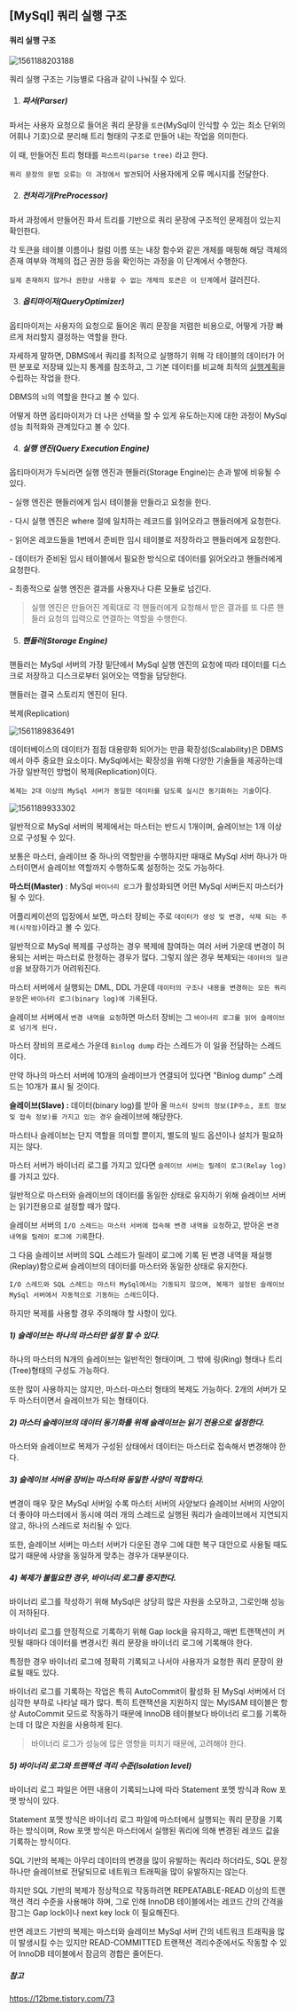 

## [MySql] 쿼리 실행 구조



#### 쿼리 실행 구조



![1561188203188](C:\Users\Lenovo\AppData\Roaming\Typora\typora-user-images\1561188203188.png)



쿼리 실행 구조는 기능별로 다음과 같이 나눠질 수 있다.



1. ##### 파서(Parser)

파서는 사용자 요청으로 들어온 쿼리 문장을 `토큰`(MySql이 인식할 수 있는 최소 단위의 어휘나 기호)으로 분리해 트리 형태의 구조로 만들어 내는 작업을 의미한다.

이 때, 만들어진 트리 형태를 `파스트리(parse tree)` 라고 한다.

`쿼리 문장의 문법 오류는 이 과정에서 발견`되어 사용자에게 오류 메시지를 전달한다.



2. ##### 전처리기(PreProcessor)

파서 과정에서 만들어진 파서 트리를 기반으로 쿼리 문장에 구조적인 문제점이 있는지 확인한다. 

각 토큰을 테이블 이름이나 컬럼 이름 또는 내장 함수와 같은 개체를 매핑해 해당 객체의 존재 여부와 객체의 접근 권한 등을 확인하는 과정을 이 단계에서 수행한다. 

`실제 존재하지 않거나 권한상 사용할 수 없는 개체의 토큰은 이 단계`에서 걸러진다.



3. ##### 옵티마이저(QueryOptimizer)

옵티마이저는 사용자의 요청으로 들어온 쿼리 문장을 저렴한 비용으로, 어떻게 가장 빠르게 처리할지 결정하는 역할을 한다.

자세하게 말하면, DBMS에서 쿼리를 최적으로 실행하기 위해 각 테이블의 데이터가 어떤 분포로 저장돼 있는지 통계를 참조하고, 그 기본 데이터를 비교해 최적의 [실행계획](https://n1tjrgns.tistory.com/188)을 수립하는 작업을 한다.

 DBMS의 `뇌`의 역할을 한다고 볼 수 있다.

어떻게 하면 옵티마이저가 더 나은 선택을 할 수 있게 유도하는지에 대한 과정이 MySql 성능 최적화와 관계있다고 볼 수 있다.



4. ##### 실행 엔진(Query Execution Engine)

옵티마이저가 두뇌라면 실행 엔진과 핸들러(Storage Engine)는 손과 발에 비유될 수 있다.

\- 실행 엔진은 핸들러에게 임시 테이블을 만들라고 요청을 한다.

\- 다시 실행 엔진은 where 절에 일치하는 레코드를 읽어오라고 핸들러에게 요청한다.

\- 읽어온 레코드들을 1번에서 준비한 임시 테이블로 저장하라고 핸들러에게 요청한다.

\- 데이터가 준비된 임시 테이블에서 필요한 방식으로 데이터를 읽어오라고 핸들러에게 요청한다.

\- 최종적으로 실행 엔진은 결과를 사용자나 다른 모듈로 넘긴다.



> 실행 엔진은 만들어진 계획대로 각 핸들러에게 요청해서 받은 결과를 또 다른 핸들러 요청의 입력으로 연결하는 역할을 수행한다.



5. ##### 핸들러(Storage Engine)

핸들러는 MySql 서버의 가장 밑단에서 MySql 실행 엔진의 요청에 따라 데이터를 디스크로 저장하고 디스크로부터 읽어오는 역할을 담당한다.

핸들러는 결국 스토리지 엔진이 된다.



복제(Replication)

![1561189836491](C:\Users\Lenovo\AppData\Roaming\Typora\typora-user-images\1561189836491.png)



데이터베이스의 데이터가 점점 대용량화 되어가는 만큼 확장성(Scalability)은 DBMS에서 아주 중요한 요소이다. MySql에서는 확장성을 위해 다양한 기술들을 제공하는데 가장 일반적인 방법이 복제(Replication)이다.

`복제는 2대 이상의 MySql 서버가 동일한 데이터를 담도록 실시간 동기화하는 기술`이다.



![1561189933302](C:\Users\Lenovo\AppData\Roaming\Typora\typora-user-images\1561189933302.png)

일반적으로 MySql 서버의 복제에서는 마스터는 반드시 1개이며, 슬레이브는 1개 이상으로 구성될 수 있다.

보통은 마스터, 슬레이브 중 하나의 역할만을 수행하지만 때때로 MySql 서버 하나가 마스터이면서 슬레이브 역할까지 수행하도록 설정하는 것도 가능하다. 



**마스터(Master)** : MySql `바이너리 로그`가 활성화되면 어떤 MySql 서버든지 마스터가 될 수 있다.

어플리케이션의 입장에서 보면, 마스터 장비는 주로 `데이터가 생성 및 변경, 삭제 되는 주체(시작점)`이라고 볼 수 있다. 

일반적으로 MySql 복제를 구성하는 경우 복제에 참여하는 여러 서버 가운데 변경이 허용되는 서버는 마스터로 한정하는 경우가 많다. 그렇지 않은 경우 복제되는 `데이터의 일관성`을 보장하기가 어려워진다.

마스터 서버에서 실행되는 DML, DDL 가운데 `데이터의 구조나 내용을 변경하는 모든 쿼리 문장`은 `바이너리 로그(binary log)에 기록`된다.

슬레이브 서버에서 `변경 내역을 요청`하면 마스터 장비는 그 `바이너리 로그를 읽어 슬레이브로 넘기게 된다.`

마스터 장비의 프로세스 가운데 `Binlog dump` 라는 스레드가 이 일을 전담하는 스레드이다.

만약 하나의 마스터 서버에 10개의 슬레이브가 연결되어 있다면 "Binlog dump" 스레드는 10개가 표시 될 것이다.



**슬레이브(Slave) :** 데이터(binary log)를 받아 올 `마스터 장비의 정보(IP주소, 포트 정보 및 접속 정보)를 가지고 있는 경우` 슬레이브에 해당한다. 

마스터나 슬레이브는 단지 역할을 의미할 뿐이지, 별도의 빌드 옵션이나 설치가 필요하지는 않다.

마스터 서버가 바이너리 로그를 가지고 있다면 `슬레이브 서버는 릴레이 로그(Relay log)`를 가지고 있다.

일반적으로 마스터와 슬레이브의 데이터를 동일한 상태로 유지하기 위해 슬레이브 서버는 읽기전용으로 설정할 때가 많다.

슬레이브 서버의 `I/O 스레드는 마스터 서버에 접속해 변경 내역을 요청`하고, 받아온 `변경 내역을 릴레이 로그에 기록`한다.

그 다음 슬레이브 서버의 SQL 스레드가 릴레이 로그에 기록 된 변경 내역을 재실행(Replay)함으로써 슬레이브의 데이터를 마스터와 동일한 상태로 유지한다.

`I/O 스레드와 SQL 스레드는 마스터 MySql에서는 기동되지 않으며, 복제가 설정된 슬레이브 MySql 서버에서 자동적으로 기동하는 스레드`이다.



하지만 복제를 사용할 경우 주의해야 할 사항이 있다.



##### 1) 슬레이브는 하나의 마스터만 설정 할 수 있다.

하나의 마스터의 N개의 슬레이브는 일반적인 형태이며, 그 밖에 링(Ring) 형태나 트리(Tree)형태의 구성도 가능하다.

또한 많이 사용하지는 않지만, 마스터-마스터 형태의 복제도 가능하다. 2개의 서버가 모두 마스터이면서 슬레이브가 되는 형태이다.



##### 2) 마스터 슬레이브의 데이터 동기화를 위해 슬레이브는 읽기 전용으로 설정한다.

마스터와 슬레이브로 복제가 구성된 상태에서 데이터는 마스터로 접속해서 변경해야 한다.



##### 3) 슬레이브 서버용 장비는 마스터와 동일한 사양이 적합하다.

변경이 매우 잦은 MySql 서버일 수록 마스터 서버의 사양보다 슬레이브 서버의 사양이 더 좋아야 마스터에서 동시에 여러 개의 스레드로 실행된 쿼리가 슬레이브에서 지연되지 않고, 하나의 스레드로 처리될 수 있다.

또한, 슬레이브 서버는 마스터 서버가 다운된 경우 그에 대한 복구 대안으로 사용될 때도 많기 때문에 사양을 동일하게 맞추는 경우가 대부분이다.



##### 4) 복제가 불필요한 경우, 바이너리 로그를 중지한다.

바이너리 로그를 작성하기 위해 MySql은 상당히 많은 자원을 소모하고, 그로인해 성능이 저하된다.

바이너리 로그를 안정적으로 기록하기 위해 Gap lock을 유지하고, 매번 트랜잭션이 커밋될 때마다 데이터를 변경시킨 쿼리 문장을 바이너리 로그에 기록해야 한다.

특정한 경우 바이너리 로그에 정확히 기록되고 나서야 사용자가 요청한 쿼리 문장이 완료될 때도 있다.

바이너리 로그를 기록하는 작업은 특히 AutoCommit이 활성화 된 MySql 서버에서 더 심각한 부하로 나타날 때가 많다. 특히 트랜잭션을 지원하지 않는 MyISAM 테이블은 항상 AutoCommit 모드로 작동하기 때문에 InnoDB 테이블보다 바이너리 로그를 기록하는데 더 많은 자원을 사용하게 된다.

> 바이너리 로그가 성능에 많은 영향을 미치기 때문에, 고려해야 한다.



##### 5) 바이너리 로그와 트랜잭션 격리 수준(Isolation level)

바이너리 로그 파일은 어떤 내용이 기록되느냐에 따라 Statement 포맷 방식과 Row 포맷 방식이 있다.

Statement 포맷 방식은 바이너리 로그 파일에 마스터에서 실행되는 쿼리 문장을 기록하는 방식이며, Row 포맷 방식은 마스터에서 실행된 쿼리에 의해 변경된 레코드 값을 기록하는 방식이다.



SQL 기반의 복제는 아무리 데이터의 변경을 많이 유발하는 쿼리라 하더라도, SQL 문장 하나만 슬레이브로 전달되므로 네트워크 트래픽을 많이 유발하지는 않는다.

하지만 SQL 기반의 복제가 정상적으로 작동하려면 REPEATABLE-READ 이상의 트랜잭션 격리 수준을 사용해야 하며, 그로 인해 InnoDB 테이블에서는 레코드 간의 간격을 잠그는 Gap lock이나 next key lock 이 필요해진다.

반면 레코드 기반의 복제는 마스터와 슬레이브 MySql 서버 간의 네트워크 트래픽을 많이 발생시킬 수는 있지만 READ-COMMITTED 트랜잭션 격리수준에서도 작동할 수 있어 InnoDB 테이블에서 잠금의 경합은 줄어든다. 





##### 참고

<https://12bme.tistory.com/73>

